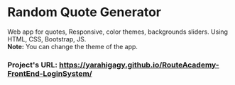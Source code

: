 # Random Quote Generator
Web app for quotes, Responsive, color themes, backgrounds sliders. Using HTML, CSS, Bootstrap, JS. <br />
**Note:** You can change the theme of the app. <br />
### Project's URL: https://yarahigagy.github.io/RouteAcademy-FrontEnd-LoginSystem/
